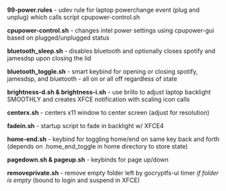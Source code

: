 **99-power.rules** - udev rule for laptop powerchange event (plug and unplug) which calls script cpupower-control.sh

**cpupower-control.sh** - changes intel power settings using cpupower-gui based on plugged/unplugged status

**bluetooth_sleep.sh** - disables bluetooth and optionally closes spotify and jamesdsp upon closing the lid

**bluetooth_toggle.sh** - smart keybind for opening or closing spotify, jamesdsp, and bluetooth - all on or all off regardless of state

**brightness-d.sh & brightness-i.sh** - use brillo to adjust laptop backlight SMOOTHLY and creates XFCE notification with scaling icon calls

**centerx.sh** - centers x11 window to center screen (adjust for resolution)

**fadein.sh** - startup script to fade in backlight w/ XFCE4

**home-end.sh** - keybind for toggling home/end on same key back and forth (depends on .home_end_toggle in home directory to store state)

**pagedown.sh & pageup.sh** - keybinds for page up/down

**removeprivate.sh** - remove empty folder left by gocryptfs-ui timer _if folder is empty_ (bound to login and suspend in XFCE)
